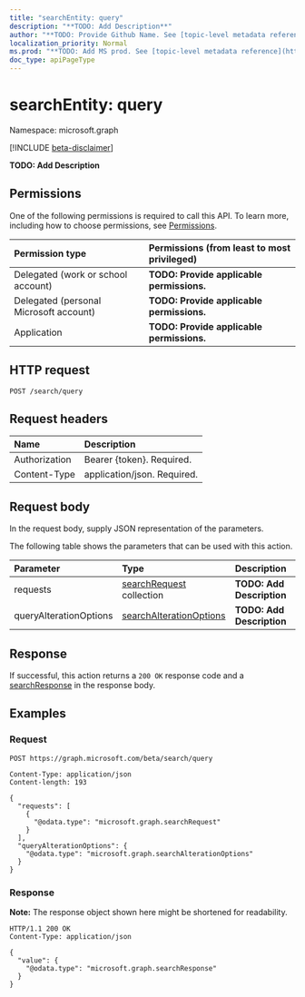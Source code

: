 ```yaml
---
title: "searchEntity: query"
description: "**TODO: Add Description**"
author: "**TODO: Provide Github Name. See [topic-level metadata reference](https://msgo.azurewebsites.net/add/document/guidelines/metadata.html#topic-level-metadata)**"
localization_priority: Normal
ms.prod: "**TODO: Add MS prod. See [topic-level metadata reference](https://msgo.azurewebsites.net/add/document/guidelines/metadata.html#topic-level-metadata)**"
doc_type: apiPageType
---
```


# searchEntity: query
Namespace: microsoft.graph

[!INCLUDE [beta-disclaimer](../../includes/beta-disclaimer.md)]

**TODO: Add Description**

## Permissions
One of the following permissions is required to call this API. To learn more, including how to choose permissions, see [Permissions](/graph/permissions-reference).

|Permission type|Permissions (from least to most privileged)|
|:---|:---|
|Delegated (work or school account)|**TODO: Provide applicable permissions.**|
|Delegated (personal Microsoft account)|**TODO: Provide applicable permissions.**|
|Application|**TODO: Provide applicable permissions.**|

## HTTP request

<!-- {
  "blockType": "ignored"
}
-->
``` http
POST /search/query
```

## Request headers
|Name|Description|
|:---|:---|
|Authorization|Bearer {token}. Required.|
|Content-Type|application/json. Required.|

## Request body
In the request body, supply JSON representation of the parameters.

The following table shows the parameters that can be used with this action.

|Parameter|Type|Description|
|:---|:---|:---|
|requests|[searchRequest](../resources/searchrequest.md) collection|**TODO: Add Description**|
|queryAlterationOptions|[searchAlterationOptions](../resources/searchalterationoptions.md)|**TODO: Add Description**|



## Response

If successful, this action returns a `200 OK` response code and a [searchResponse](../resources/searchresponse.md) in the response body.

## Examples

### Request
<!-- {
  "blockType": "request",
  "name": "searchentity_query"
}
-->
``` http
POST https://graph.microsoft.com/beta/search/query

Content-Type: application/json
Content-length: 193

{
  "requests": [
    {
      "@odata.type": "microsoft.graph.searchRequest"
    }
  ],
  "queryAlterationOptions": {
    "@odata.type": "microsoft.graph.searchAlterationOptions"
  }
}
```


### Response
**Note:** The response object shown here might be shortened for readability.
<!-- {
  "blockType": "response",
  "truncated": true,
  "@odata.type": "microsoft.substrateSearch.searchResponse"
}
-->
``` http
HTTP/1.1 200 OK
Content-Type: application/json

{
  "value": {
    "@odata.type": "microsoft.graph.searchResponse"
  }
}
```

